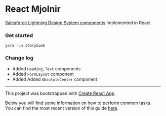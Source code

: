 # React Mjolnir
[Salesforce Lightning Design System components](https://www.lightningdesignsystem.com/) implemented in React

### Get started
```
yarn run storybook
```

### Change log
- Added `Heading`, `Text` components
- Added `FormLayout` component
- Added Added `AbsoluteCenter` component

---

This project was bootstrapped with [Create React App](https://github.com/facebookincubator/create-react-app).

Below you will find some information on how to perform common tasks.<br>
You can find the most recent version of this guide [here](https://github.com/facebookincubator/create-react-app/blob/master/packages/react-scripts/template/README.md).
